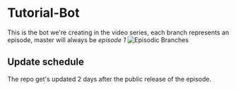 # Tutorial-Bot
This is the bot we're creating in the video series, each branch represents an episode, master will always be _episode 1_
![Episodic Branches](http://i.imgur.com/PoeF3fc.gif)

## Update schedule
The repo get's updated 2 days after the public release of the episode.
